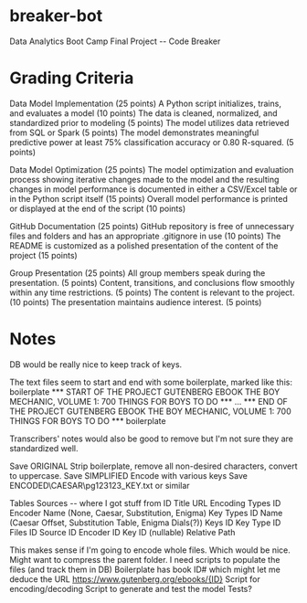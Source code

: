 # breaker-bot
Data Analytics Boot Camp Final Project -- Code Breaker

# Grading Criteria
Data Model Implementation (25 points)
A Python script initializes, trains, and evaluates a model (10 points)
The data is cleaned, normalized, and standardized prior to modeling (5 points)
The model utilizes data retrieved from SQL or Spark (5 points)
The model demonstrates meaningful predictive power at least 75% classification accuracy or 0.80 R-squared. (5 points)

Data Model Optimization (25 points)
The model optimization and evaluation process showing iterative changes made to the model and the resulting changes in model performance is documented in either a CSV/Excel table or in the Python script itself (15 points)
Overall model performance is printed or displayed at the end of the script (10 points)

GitHub Documentation (25 points)
GitHub repository is free of unnecessary files and folders and has an appropriate .gitignore in use (10 points)
The README is customized as a polished presentation of the content of the project (15 points)

Group Presentation (25 points)
All group members speak during the presentation. (5 points)
Content, transitions, and conclusions flow smoothly within any time restrictions. (5 points)
The content is relevant to the project. (10 points)
The presentation maintains audience interest. (5 points)


# Notes

DB would be really nice to keep track of keys.

The text files seem to start and end with some boilerplate, marked like this:
    boilerplate
    *** START OF THE PROJECT GUTENBERG EBOOK THE BOY MECHANIC, VOLUME 1: 700 THINGS FOR BOYS TO DO ***
    ...
    *** END OF THE PROJECT GUTENBERG EBOOK THE BOY MECHANIC, VOLUME 1: 700 THINGS FOR BOYS TO DO ***
    boilerplate

Transcribers' notes would also be good to remove but I'm not sure they are standardized well.


Save ORIGINAL
Strip boilerplate, remove all non-desired characters, convert to uppercase.
Save SIMPLIFIED
Encode with various keys
Save ENCODED\CAESAR\pg123123_KEY.txt or similar

Tables
Sources -- where I got stuff from
    ID
    Title
    URL
Encoding Types
    ID
    Encoder Name (None, Caesar, Substitution, Enigma)
Key Types
    ID
    Name (Caesar Offset, Substitution Table, Enigma Dials(?))
Keys
    ID
    Key Type ID
Files
    ID
    Source ID
    Encoder ID
    Key ID (nullable)
    Relative Path
    
This makes sense if I'm going to encode whole files. Which would be nice.
Might want to compress the parent folder.
I need scripts to populate the files (and track them in DB)
    Boilerplate has book ID# which might let me deduce the URL
    https://www.gutenberg.org/ebooks/{ID}
Script for encoding/decoding
Script to generate and test the model
Tests?